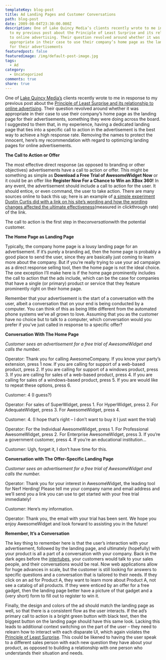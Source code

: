 ```yaml
---
templateKey: blog-post
title: Ad Landing Pages and Customer Conversations
path: blog-post
date: 2009-08-04T23:30:00.000Z
description: One of Lake Quincy Media’s clients recently wrote to me in response
  to my previous post about the Principle of Least Surprise and its relationship
  to online advertising. Their question revolved around whether it was
  appropriate in their case to use their company’s home page as the landing page
  for their advertisements
featuredpost: false
featuredimage: /img/default-post-image.jpg
tags:
  - Ad
category:
  - Uncategorized
comments: true
share: true
---
```

One of [Lake Quincy Media’s](http://lakequincy.com/) clients recently wrote to me in response to my previous post about the [Principle of Least Surprise and its relationship to online advertising](http://stevesmithblog.com/blog/advertising-and-the-principle-of-least-surprise). Their question revolved around whether it was appropriate in their case to use their company’s home page as the landing page for their advertisements, something they were doing across the board. I suggested to them that, in my experience, having a dedicated landing page that ties into a specific call to action in the advertisement is the best way to achieve a high response rate. Removing the names to protect the innocent, here’s my recommendation with regard to optimizing landing pages for online advertisements.

**The Call to Action or Offer**

The most effective direct response (as opposed to branding or other objectives) advertisements have a call to action or offer. This might be something as simple as **Download a Free Trial of AwesomeWidget Now** or it could be an offer like **Register Now For a Chance to Win an XBox 360!** In any event, the advertisement should include a call to action for the user. It should entice, or even command, the user to take action. There are many sources online to back this up; here is an example of [a simple experiment Dustin Curtis did with a link on his site’s wording and how the wording changes affected the ultimate effectiveness](http://dustincurtis.com/you_should_follow_me_on_twitter.html)(measured in clickthrough rate) of the link.

The call to action is the first step in the*conversation*with the potential customer.

**The Home Page as Landing Page**

Typically, the company home page is a lousy landing page for an advertisement. If it’s purely a branding ad, then the home page is probably a good place to send the user, since they are basically just coming to learn more about the company. But if you’re really trying to use your ad campaign as a direct response selling tool, then the home page is not the ideal choice. The one exception I’ll make here is if the home page prominently includes the call to action that the ads include, which can be the case for companies that have a single (or primary) product or service that they feature prominently right on their home page.

Remember that your advertisement is the start of a conversation with the user, albeit a conversation that on your end is being conducted by a computer. You can think of this as being little different from the automated phone systems we’ve all grown to love. Assuming that you as the customer have no choice but to talk to a computer, which conversation would you prefer if you’ve just called in response to a specific offer?

**Conversation With The Home Page**

*Customer sees an advertisement for a free trial of AwesomeWidget and calls the number.*

Operator: Thank you for calling AwesomeCompany. If you know your party’s extension, press 1 now. If you are calling for support of a web-based product, press 2. If you are calling for support of a windows product, press 3. If you are calling for sales of a web-based product, press 4. If you are calling for sales of a windows-based product, press 5. If you are would like to repeat these options, press 6.

Customer: 4 (I guess?)

Operator: For sales of SuperWidget, press 1. For HyperWidget, press 2. For AdequateWidget, press 3. For AwesomeWidget, press 4.

Customer: 4. (I hope that’s right – I don’t want to buy it I just want the trial)

Operator: For the Individual AwesomeWidget, press 1. For Professional AwesomeWidget, press 2. For Enterprise AwesomeWidget, press 3. If you’re a government customer, press 4. If you’re an educational institution…

Customer: Ugh, forget it, I don’t have time for this. <click>

**Conversation with The Offer-Specific Landing Page**

*Customer sees an advertisement for a free trial of AwesomeWidget and calls the number.*

Operator: Thank you for your interest in AwesomeWidget, the leading tool for Nerf Herding! Please tell me your company name and email address and we’ll send you a link you can use to get started with your free trial immediately!

Customer: Here’s my information.

Operator: Thank you, the email with your trial has been sent. We hope you enjoy AwesomeWidget and look forward to assisting you in the future!



**Remember, It’s a Conversation**

The key thing to remember here is that the user’s interaction with your advertisement, followed by the landing page, and ultimately (hopefully) with your product is all a part of a conversation with your company. Back in the dark ages before the [intertubes](http://www.urbandictionary.com/define.php?term=intertubes), your customers would talk to your sales people, and their conversations would be real. Now web applications allow for huge advances in scale, but the customer is still looking for answers to specific questions and a conversation that is tailored to their needs. If they click on an ad for Product A, they want to learn more about Product A, not see a catalog of all products. If they were enticed by an offer for a free gadget, then the landing page better have a picture of that gadget and a (very short) form to fill out to register to win it.

Finally, the design and colors of the ad should match the landing page as well, so that there is a consistent flow as the user interacts. If the ad’s primary call to action is a bright green button with black text, then the biggest button on the landing page should have this same look. Lacking this leads to additional context switching on the part of the user – they need to relearn how to interact with each disparate UI, which again violates the [Principle of Least Surprise](http://stevesmithblog.com/blog/advertising-and-the-principle-of-least-surprise). This could be likened to having the user speak to a different sales person with each new question they have about your product, as opposed to building a relationship with one person who understands their situation and needs.